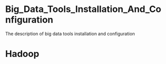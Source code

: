 # Big_Data_Tools_Installation_And_Configuration
The description of big data tools installation and configuration

# Hadoop
